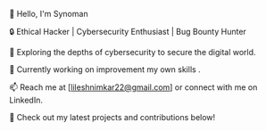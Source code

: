 👋 Hello, I'm Synoman

🔒 Ethical Hacker | Cybersecurity Enthusiast | Bug Bounty Hunter

🚀 Exploring the depths of cybersecurity to secure the digital world.

💼 Currently working on improvement my own skills .

📫 Reach me at [lileshnimkar22@gmail.com] or connect with me on LinkedIn.

🔗 Check out my latest projects and contributions below!

<!---
Synoman0/Synoman0 is a ✨ special ✨ repository because its `README.md` (this file) appears on your GitHub profile.
You can click the Preview link to take a look at your changes.
--->
